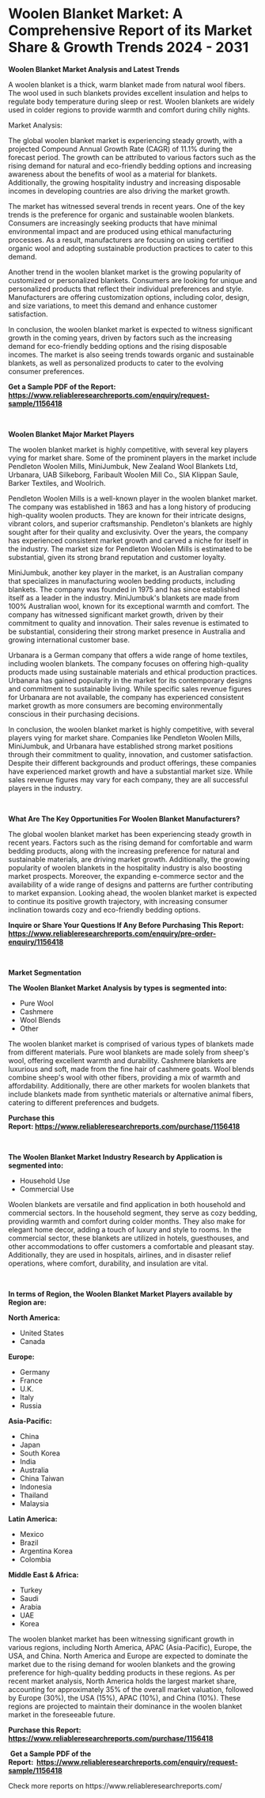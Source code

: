 <p><h1>Woolen Blanket Market: A Comprehensive Report of its Market Share & Growth Trends 2024 - 2031</h1></p><p><strong>Woolen Blanket Market Analysis and Latest Trends</strong></p>
<p><p>A woolen blanket is a thick, warm blanket made from natural wool fibers. The wool used in such blankets provides excellent insulation and helps to regulate body temperature during sleep or rest. Woolen blankets are widely used in colder regions to provide warmth and comfort during chilly nights.</p><p>Market Analysis:</p><p>The global woolen blanket market is experiencing steady growth, with a projected Compound Annual Growth Rate (CAGR) of 11.1% during the forecast period. The growth can be attributed to various factors such as the rising demand for natural and eco-friendly bedding options and increasing awareness about the benefits of wool as a material for blankets. Additionally, the growing hospitality industry and increasing disposable incomes in developing countries are also driving the market growth.</p><p>The market has witnessed several trends in recent years. One of the key trends is the preference for organic and sustainable woolen blankets. Consumers are increasingly seeking products that have minimal environmental impact and are produced using ethical manufacturing processes. As a result, manufacturers are focusing on using certified organic wool and adopting sustainable production practices to cater to this demand.</p><p>Another trend in the woolen blanket market is the growing popularity of customized or personalized blankets. Consumers are looking for unique and personalized products that reflect their individual preferences and style. Manufacturers are offering customization options, including color, design, and size variations, to meet this demand and enhance customer satisfaction.</p><p>In conclusion, the woolen blanket market is expected to witness significant growth in the coming years, driven by factors such as the increasing demand for eco-friendly bedding options and the rising disposable incomes. The market is also seeing trends towards organic and sustainable blankets, as well as personalized products to cater to the evolving consumer preferences.</p></p>
<p><strong>Get a Sample PDF of the Report:&nbsp; <a href="https://www.reliableresearchreports.com/enquiry/request-sample/1156418">https://www.reliableresearchreports.com/enquiry/request-sample/1156418</a></strong></p>
<p>&nbsp;</p>
<p><strong>Woolen Blanket Major Market Players</strong></p>
<p><p>The woolen blanket market is highly competitive, with several key players vying for market share. Some of the prominent players in the market include Pendleton Woolen Mills, MiniJumbuk, New Zealand Wool Blankets Ltd, Urbanara, UAB Silkeborg, Faribault Woolen Mill Co., SIA Klippan Saule, Barker Textiles, and Woolrich.</p><p>Pendleton Woolen Mills is a well-known player in the woolen blanket market. The company was established in 1863 and has a long history of producing high-quality woolen products. They are known for their intricate designs, vibrant colors, and superior craftsmanship. Pendleton's blankets are highly sought after for their quality and exclusivity. Over the years, the company has experienced consistent market growth and carved a niche for itself in the industry. The market size for Pendleton Woolen Mills is estimated to be substantial, given its strong brand reputation and customer loyalty.</p><p>MiniJumbuk, another key player in the market, is an Australian company that specializes in manufacturing woolen bedding products, including blankets. The company was founded in 1975 and has since established itself as a leader in the industry. MiniJumbuk's blankets are made from 100% Australian wool, known for its exceptional warmth and comfort. The company has witnessed significant market growth, driven by their commitment to quality and innovation. Their sales revenue is estimated to be substantial, considering their strong market presence in Australia and growing international customer base.</p><p>Urbanara is a German company that offers a wide range of home textiles, including woolen blankets. The company focuses on offering high-quality products made using sustainable materials and ethical production practices. Urbanara has gained popularity in the market for its contemporary designs and commitment to sustainable living. While specific sales revenue figures for Urbanara are not available, the company has experienced consistent market growth as more consumers are becoming environmentally conscious in their purchasing decisions.</p><p>In conclusion, the woolen blanket market is highly competitive, with several players vying for market share. Companies like Pendleton Woolen Mills, MiniJumbuk, and Urbanara have established strong market positions through their commitment to quality, innovation, and customer satisfaction. Despite their different backgrounds and product offerings, these companies have experienced market growth and have a substantial market size. While sales revenue figures may vary for each company, they are all successful players in the industry.</p></p>
<p>&nbsp;</p>
<p><strong>What Are The Key Opportunities For Woolen Blanket Manufacturers?</strong></p>
<p><p>The global woolen blanket market has been experiencing steady growth in recent years. Factors such as the rising demand for comfortable and warm bedding products, along with the increasing preference for natural and sustainable materials, are driving market growth. Additionally, the growing popularity of woolen blankets in the hospitality industry is also boosting market prospects. Moreover, the expanding e-commerce sector and the availability of a wide range of designs and patterns are further contributing to market expansion. Looking ahead, the woolen blanket market is expected to continue its positive growth trajectory, with increasing consumer inclination towards cozy and eco-friendly bedding options.</p></p>
<p><strong>Inquire or Share Your Questions If Any Before Purchasing This Report: <a href="https://www.reliableresearchreports.com/enquiry/pre-order-enquiry/1156418">https://www.reliableresearchreports.com/enquiry/pre-order-enquiry/1156418</a></strong></p>
<p>&nbsp;</p>
<p><strong>Market Segmentation</strong></p>
<p><strong>The Woolen Blanket Market Analysis by types is segmented into:</strong></p>
<p><ul><li>Pure Wool</li><li>Cashmere</li><li>Wool Blends</li><li>Other</li></ul></p>
<p><p>The woolen blanket market is comprised of various types of blankets made from different materials. Pure wool blankets are made solely from sheep's wool, offering excellent warmth and durability. Cashmere blankets are luxurious and soft, made from the fine hair of cashmere goats. Wool blends combine sheep's wool with other fibers, providing a mix of warmth and affordability. Additionally, there are other markets for woolen blankets that include blankets made from synthetic materials or alternative animal fibers, catering to different preferences and budgets.</p></p>
<p><strong>Purchase this Report:&nbsp;<a href="https://www.reliableresearchreports.com/purchase/1156418">https://www.reliableresearchreports.com/purchase/1156418</a></strong></p>
<p>&nbsp;</p>
<p><strong>The Woolen Blanket Market Industry Research by Application is segmented into:</strong></p>
<p><ul><li>Household Use</li><li>Commercial Use</li></ul></p>
<p><p>Woolen blankets are versatile and find application in both household and commercial sectors. In the household segment, they serve as cozy bedding, providing warmth and comfort during colder months. They also make for elegant home decor, adding a touch of luxury and style to rooms. In the commercial sector, these blankets are utilized in hotels, guesthouses, and other accommodations to offer customers a comfortable and pleasant stay. Additionally, they are used in hospitals, airlines, and in disaster relief operations, where comfort, durability, and insulation are vital.</p></p>
<p>&nbsp;</p>
<p><strong>In terms of Region, the Woolen Blanket Market Players available by Region are:</strong></p>
<p>
    <p> <strong> North America: </strong>
        <ul>
            <li>United States</li>
            <li>Canada</li>
        </ul>
        </p> 
    <p> <strong> Europe: </strong>
        <ul>
            <li>Germany</li>
            <li>France</li>
            <li>U.K.</li>
            <li>Italy</li>
            <li>Russia</li>
        </ul>
        </p> 
    <p> <strong> Asia-Pacific: </strong>
        <ul>
            <li>China</li>
            <li>Japan</li>
            <li>South Korea</li>
            <li>India</li>
            <li>Australia</li>
            <li>China Taiwan</li>
            <li>Indonesia</li>
            <li>Thailand</li>
            <li>Malaysia</li>
        </ul>
        </p> 
    <p> <strong> Latin America: </strong>
        <ul>
            <li>Mexico</li>
            <li>Brazil</li>
            <li>Argentina Korea</li>
            <li>Colombia</li>
        </ul>
        </p> 
    <p> <strong> Middle East & Africa: </strong>
        <ul>
            <li>Turkey</li>
            <li>Saudi</li>
            <li>Arabia</li>
            <li>UAE</li>
            <li>Korea</li>
        </ul>
    </p>
    </p>
<p><p>The woolen blanket market has been witnessing significant growth in various regions, including North America, APAC (Asia-Pacific), Europe, the USA, and China. North America and Europe are expected to dominate the market due to the rising demand for woolen blankets and the growing preference for high-quality bedding products in these regions. As per recent market analysis, North America holds the largest market share, accounting for approximately 35% of the overall market valuation, followed by Europe (30%), the USA (15%), APAC (10%), and China (10%). These regions are projected to maintain their dominance in the woolen blanket market in the foreseeable future.</p></p>
<p><strong>Purchase this Report: <a href="https://www.reliableresearchreports.com/purchase/1156418">https://www.reliableresearchreports.com/purchase/1156418</a></strong></p>
<p>&nbsp;<strong>Get a Sample PDF of the Report:&nbsp;&nbsp;<a href="https://www.reliableresearchreports.com/enquiry/request-sample/1156418">https://www.reliableresearchreports.com/enquiry/request-sample/1156418</a></strong></p>
<p><strong></strong></p>
<p>Check more reports on https://www.reliableresearchreports.com/</p>